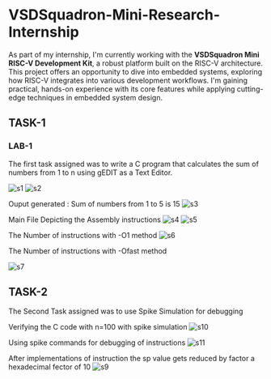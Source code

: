 # VSDSquadron-Mini-Research-Internship

As part of my internship, I'm currently working with the **VSDSquadron Mini RISC-V Development Kit**, a robust platform built on the RISC-V architecture. This project offers an opportunity to dive into embedded systems, exploring how RISC-V integrates into various development workflows. I'm gaining practical, hands-on experience with its core features while applying cutting-edge techniques in embedded system design.

## TASK-1

### LAB-1

The first task assigned was to write a C program that calculates the sum of numbers from 1 to n using gEDIT as a Text Editor.

![s1](https://github.com/Arnav-12/VSDSquadron-Mini-Research-Internship/blob/main/s1.png)
![s2](https://github.com/Arnav-12/VSDSquadron-Mini-Research-Internship/blob/main/s2.png)

Ouput generated : Sum of numbers from 1 to 5 is 15
![s3](https://github.com/Arnav-12/VSDSquadron-Mini-Research-Internship/blob/main/s3.png)

Main File Depicting the Assembly instructions
![s4](https://github.com/Arnav-12/VSDSquadron-Mini-Research-Internship/blob/main/s4.png)
![s5](https://github.com/Arnav-12/VSDSquadron-Mini-Research-Internship/blob/main/s5.png)

The Number of instructions with -O1 method
![s6](https://github.com/Arnav-12/VSDSquadron-Mini-Research-Internship/blob/main/s6.png)

The Number of instructions with -Ofast method

![s7](https://github.com/Arnav-12/VSDSquadron-Mini-Research-Internship/blob/main/s7.png)

## TASK-2

The Second Task assigned was to use Spike Simulation for debugging

Verifying the C code with n=100 with spike simulation
![s10](https://github.com/Arnav-12/VSDSquadron-Mini-Research-Internship/blob/main/s10.png)

Using spike commands for debugging of instructions
![s11](https://github.com/Arnav-12/VSDSquadron-Mini-Research-Internship/blob/main/s11.png)

After implementations of instruction the sp value gets reduced by factor a hexadecimal fector of 10
![s9](https://github.com/Arnav-12/VSDSquadron-Mini-Research-Internship/blob/main/s9.png)




